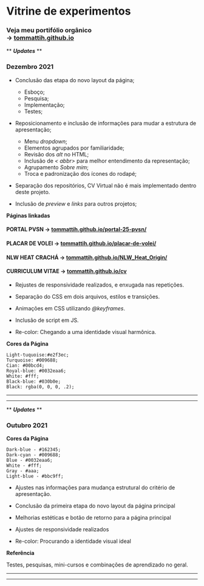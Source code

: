 # Vitrine de experimentos

### Veja meu portifólio orgânico <br> -> [tommattih.github.io](https://tommattih.github.io/)

** ***Updates*** **
### Dezembro 2021

- Conclusão das etapa do novo layout da página;
    - Esboço;
    - Pesquisa;
    - Implementação;
    - Testes;

- Reposicionamento e inclusão de informações para mudar a estrutura de apresentação;
    - Menu _dropdown_;
    - Elementos agrupados por familiaridade;
    - Revisão dos _alt_ no HTML;
    - Inclusão de _< abbr>_ para melhor entendimento da representação;
    - Agrupamento _Sobre mim_;
    - Troca e padronização dos ícones do rodapé;

- Separação dos repositórios, CV Virtual não é mais implementado dentro deste projeto. 

- Inclusão de _preview_ e _links_ para outros projetos;

**Páginas linkadas**

#### PORTAL PVSN -> [tommattih.github.io/portal-25-pvsn/](https://tommattih.github.io/portal-25-pvsn/)
#### PLACAR DE VOLEI -> [tommattih.github.io/placar-de-volei/](https://tommattih.github.io/placar-de-volei/)
#### NLW HEAT CRACHÁ -> [tommattih.github.io/NLW_Heat_Origin/](https://tommattih.github.io/NLW_Heat_Origin/)
#### CURRICULUM VITAE -> [tommattih.github.io/cv](https://tommattih.github.io/cv)

- Rejustes de responsividade realizados, e enxugada nas repetições.

- Separação do CSS em dois arquivos, estilos e transições. 

- Animações em CSS utilizando _@keyframes_.

- Inclusão de script em JS.

- Re-color: Chegando a uma identidade visual harmônica.

**Cores da Página**

    Light-tuquoise:#e2f3ec;
    Turquoise: #009688;
    Cian: #00bcd4;
    Royal-blue: #0032eaa6;
    White: #fff;
    Black-blue: #030b0e;
    Black: rgba(0, 0, 0, .2); 

---
---
** ***Updates*** **

### Outubro 2021

**Cores da Página**

    Dark-blue - #162345;
    Dark-cyan - #009688;
    Blue - #0032eaa6;
    White - #fff;
    Gray - #aaa;
    Light-blue - #bbc9ff;

- Ajustes nas informações para mudança estrutural do critério de apresentação.

- Conclusão da primeira etapa do novo layout da página principal

- Melhorias estéticas e botão de retorno para a página principal

- Ajustes de responsividade realizados

- Re-color: Procurando a identidade visual ideal

**Referência**

Testes, pesquisas, mini-cursos e combinações de aprendizado no geral.

---
---